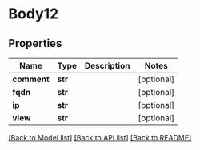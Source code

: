 # Body12

## Properties
Name | Type | Description | Notes
------------ | ------------- | ------------- | -------------
**comment** | **str** |  | [optional] 
**fqdn** | **str** |  | [optional] 
**ip** | **str** |  | [optional] 
**view** | **str** |  | [optional] 

[[Back to Model list]](../README.md#documentation-for-models) [[Back to API list]](../README.md#documentation-for-api-endpoints) [[Back to README]](../README.md)


